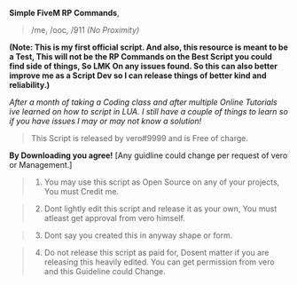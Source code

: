 **Simple FiveM RP Commands**, 
> /me, /ooc, /911 *(No Proximity)*

**(Note: This is my first official script. And also, this resource is meant to be a Test, This will not be the RP Commands on the Best Script you could find side of things, So LMK On any issues found. So this can also better improve me as a Script Dev so I can release things of better kind and reliability.)**

*After a month of taking a Coding class  and after multiple Online Tutorials ive learned on how to script in LUA. I still have a couple of things to learn so if you have issues I may or may not know a solution!*

> This Script is released by vero#9999 and is Free of charge. 

**By Downloading you agree!** [Any guidline could change per request of vero or Management.]
> 1. You may use this script as Open Source on any of your projects, You must Credit me.

> 2. Dont lightly edit this script and release it as your own, You must atleast get approval from vero himself.

> 3. Dont say you created this in anyway shape or form.

> 4. Do not release this script as paid for, Dosent matter if you are releasing this heavily edited. You can get permission from vero and this Guideline could Change.
